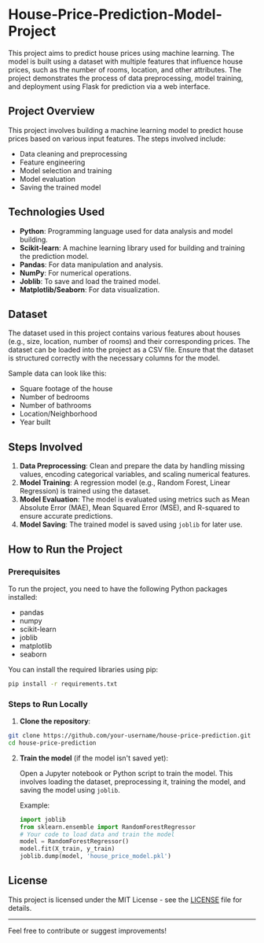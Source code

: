 # House-Price-Prediction-Model-Project
This project aims to predict house prices using machine learning. The model is built using a dataset with multiple features that influence house prices, such as the number of rooms, location, and other attributes. The project demonstrates the process of data preprocessing, model training, and deployment using Flask for prediction via a web interface.

## Project Overview

This project involves building a machine learning model to predict house prices based on various input features. The steps involved include:
- Data cleaning and preprocessing
- Feature engineering
- Model selection and training
- Model evaluation
- Saving the trained model

## Technologies Used

- **Python**: Programming language used for data analysis and model building.
- **Scikit-learn**: A machine learning library used for building and training the prediction model.
- **Pandas**: For data manipulation and analysis.
- **NumPy**: For numerical operations.
- **Joblib**: To save and load the trained model.
- **Matplotlib/Seaborn**: For data visualization.

## Dataset

The dataset used in this project contains various features about houses (e.g., size, location, number of rooms) and their corresponding prices. The dataset can be loaded into the project as a CSV file. Ensure that the dataset is structured correctly with the necessary columns for the model.

Sample data can look like this:
- Square footage of the house
- Number of bedrooms
- Number of bathrooms
- Location/Neighborhood
- Year built

## Steps Involved

1. **Data Preprocessing**: Clean and prepare the data by handling missing values, encoding categorical variables, and scaling numerical features.
2. **Model Training**: A regression model (e.g., Random Forest, Linear Regression) is trained using the dataset.
3. **Model Evaluation**: The model is evaluated using metrics such as Mean Absolute Error (MAE), Mean Squared Error (MSE), and R-squared to ensure accurate predictions.
4. **Model Saving**: The trained model is saved using `joblib` for later use.


## How to Run the Project

### Prerequisites
To run the project, you need to have the following Python packages installed:
- pandas
- numpy
- scikit-learn
- joblib
- matplotlib
- seaborn

You can install the required libraries using pip:

```bash
pip install -r requirements.txt
```

### Steps to Run Locally

1. **Clone the repository**:

```bash
git clone https://github.com/your-username/house-price-prediction.git
cd house-price-prediction
```

2. **Train the model** (if the model isn't saved yet):

   Open a Jupyter notebook or Python script to train the model. This involves loading the dataset, preprocessing it, training the model, and saving the model using `joblib`.

   Example:

   ```python
   import joblib
   from sklearn.ensemble import RandomForestRegressor
   # Your code to load data and train the model
   model = RandomForestRegressor()
   model.fit(X_train, y_train)
   joblib.dump(model, 'house_price_model.pkl')
   ```

## License

This project is licensed under the MIT License - see the [LICENSE](LICENSE) file for details.

---

Feel free to contribute or suggest improvements!
